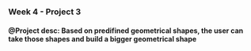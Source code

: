### Week 4 - Project 3 
#### @Project desc: Based on predifined geometrical shapes, the user can take those shapes and build a bigger geometrical shape